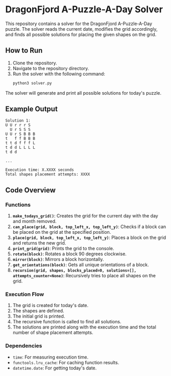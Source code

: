 # DragonFjord A-Puzzle-A-Day Solver

This repository contains a solver for the DragonFjord A-Puzzle-A-Day puzzle. The solver reads the current date, modifies the grid accordingly, and finds all possible solutions for placing the given shapes on the grid.

## How to Run

1. Clone the repository.
2. Navigate to the repository directory.
3. Run the solver with the following command:
   ```bash
   python3 solver.py
   ```

The solver will generate and print all possible solutions for today's puzzle.

## Example Output

```
Solution 1:
U U r r r S  
  U r S S S  
U U r S B B B
t   f f B B B
t t d f f f L
t d d L L L L
t d d   

...

Execution time: X.XXXX seconds
Total shapes placement attempts: XXXX
```

## Code Overview


### Functions

1. **`make_todays_grid()`**: Creates the grid for the current day with the day and month removed.
2. **`can_place(grid, block, top_left_x, top_left_y)`**: Checks if a block can be placed on the grid at the specified position.
3. **`place(grid, block, top_left_x, top_left_y)`**: Places a block on the grid and returns the new grid.
4. **`print_grid(grid)`**: Prints the grid to the console.
5. **`rotate(block)`**: Rotates a block 90 degrees clockwise.
6. **`mirror(block)`**: Mirrors a block horizontally.
7. **`get_orientations(block)`**: Gets all unique orientations of a block.
8. **`recursion(grid, shapes, blocks_placed=0, solutions=[], attempts_counter=None)`**: Recursively tries to place all shapes on the grid.

### Execution Flow

1. The grid is created for today's date.
2. The shapes are defined.
3. The initial grid is printed.
4. The recursive function is called to find all solutions.
5. The solutions are printed along with the execution time and the total number of shape placement attempts.

### Dependencies

- `time`: For measuring execution time.
- `functools.lru_cache`: For caching function results.
- `datetime.date`: For getting today's date.


